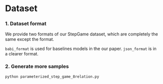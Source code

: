 # Dataset

### 1. Dataset format
We provide two formats of our StepGame dataset, which are completely the same except the format.

`babi_format` is  used for baselines models in the our paper.
`json_format` is in a clearer format.

### 2. Generate more samples
```
python parameterized_step_game_8relation.py
```
